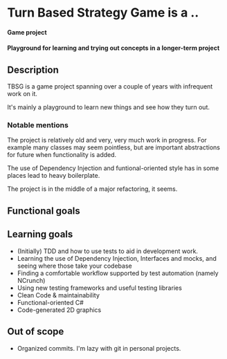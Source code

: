 # Turn Based Strategy Game is a ..
#### Game project
#### Playground for learning and trying out concepts in a longer-term project

## Description
TBSG is a game project spanning over a couple of years with infrequent work on it.

It's mainly a playground to learn new things and see how they turn out.

### Notable mentions
The project is relatively old and very, very much work in progress. For example many classes may seem pointless, but are important abstractions for future when functionality is added.

The use of Dependency Injection and funtional-oriented style has in some places lead to heavy boilerplate.

The project is in the middle of a major refactoring, it seems.
## Functional goals


## Learning goals
* (Initially) TDD and how to use tests to aid in development work.
* Learning the use of Dependency Injection, Interfaces and mocks, and seeing where those take your codebase
* Finding a comfortable workflow supported by test automation (namely NCrunch)
* Using new testing frameworks and useful testing libraries
* Clean Code & maintainability
* Functional-oriented C#
* Code-generated 2D graphics

## Out of scope
* Organized commits. I'm lazy with git in personal projects.
